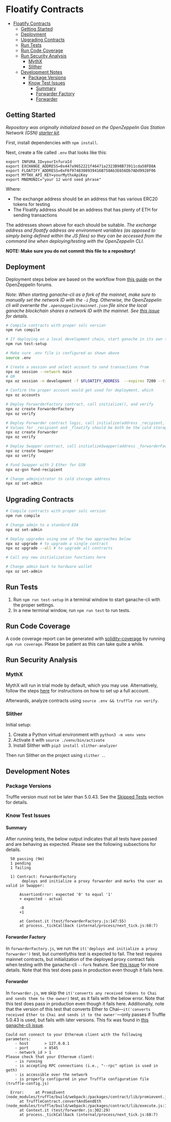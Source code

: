 # Floatify Contracts

- [Floatify Contracts](#floatify-contracts)
  - [Getting Started](#getting-started)
  - [Deployment](#deployment)
  - [Upgrading Contracts](#upgrading-contracts)
  - [Run Tests](#run-tests)
  - [Run Code Coverage](#run-code-coverage)
  - [Run Security Analysis](#run-security-analysis)
    - [MythX](#mythx)
    - [Slither](#slither)
  - [Development Notes](#development-notes)
    - [Package Versions](#package-versions)
    - [Know Test Issues](#know-test-issues)
      - [Summary](#summary)
      - [Forwarder Factory](#forwarder-factory)
      - [Forwarder](#forwarder)

## Getting Started

*Repository was originally initialized based on the
OpenZeppelin Gas Station Network (GSN) [starter kit](https://github.com/OpenZeppelin/starter-kit-gsn).*

First, install dependencies with `npm install`.

Next, create a file called `.env` that looks like this:

```text
export INFURA_ID=yourInfuraId
export EXCHANGE_ADDRESS=0x447a9652221f46471a2323B98B73911cda58FD8A
export FLOATIFY_ADDRESS=0xF6f9748308939416B758Ab3E656Db7ADd9928F06
export MYTHX_API_KEY=yourMythxApiKey
export MNEMONIC="your 12 word seed phrase"
```

Where:

- The exchange address should be an address that has various ERC20 tokens for testing
- The Floatify address should be an address that has plenty of ETH for sending transactions

The addresses shown above for each should be suitable. *The exchange address and floatify address
are environment variables (as opposed to simply being defined within the JS files) so they
can be accessed from the command line when deploying/testing with the OpenZeppelin CLI.*

**NOTE: Make sure you do not commit this file to a repository!**

## Deployment

Deployment steps below are based on the workflow from
[this guide](https://forum.openzeppelin.com/t/guide-full-start-to-finish-openzeppelin-workflow-for-cli-deployment-and-upgrades/2191)
on the OpenZeppelin forums.

*Note: When starting ganache-cli as a fork of the mainnet, make sure to manually
set the network ID with the `-i` flag. Otherwise, the OpenZeppelin cli
will overwrite the `.openzeppelin/mainnet.json` file since the local ganache
blockchain shares a network ID with the mainnet. See
[this issue](https://github.com/OpenZeppelin/openzeppelin-sdk/issues/1306) for details.*

```bash
# Compile contracts with proper solc version
npm run compile

# If deploying on a local development chain, start ganache in its own terminal window
npm run test-setup

# Make sure .env file is configured as shown above
source .env

# Create a session and select account to send transactions from
npx oz session --network main
# OR
npx oz session -n development -f $FLOATIFY_ADDRESS  --expires 7200 --timeout 600

# Confirm the proper account would get used for deployment, which
npx oz accounts

# Deploy ForwarderFactory contract, call initialize(), and verify
npx oz create ForwarderFactory
npx oz verify

# Deploy Forwarder contract logic, call initialize(address _recipient, address _floatify), and verify
# Values for _recipient and _floatify should be both be the cold storage floatify account
npx oz create Forwarder
npx oz verify

# Deploy Swapper contract, call initializeSwapper(address _forwarderFactory), and verify
npx oz create Swapper
npx oz verify

# Fund Swapper with 2 Ether for GSN
npx oz-gsn fund-recipient

# Change administrator to cold storage address
npx oz set-admin
```

## Upgrading Contracts

```bash
# Compile contracts with proper solc version
npm run compile

# Change admin to a standard EOA
npx oz set-admin

# Deploy upgrades using one of the two approaches below
npx oz upgrade # to upgrade a single contract
npx oz upgrade --all # to upgrade all contracts

# Call any new initialization functions here

# Change admin back to hardware wallet
npx oz set-admin
```

## Run Tests

1. Run `npm run test-setup` in a terminal window to start ganache-cli with the proper settings.
2. In a new terminal window, run `npm run test` to run tests.

## Run Code Coverage

A code coverage report can be generated with
[solidity-coverage](https://github.com/sc-forks/solidity-coverage) by running `npm run coverage`.
Please be patient as this can take quite a while.

## Run Security Analysis

### MythX

MythX will run in trial mode by default, which you may use. Alternatively, follow the
steps [here](https://docs.mythx.io/en/latest/tools/truffle/index.html#accounts-and-access)
for instructions on how to set up a full account.

Afterwards, analyze contracts using `source .env && truffle run verify`.

### Slither

Initial setup:

1. Create a Python virtual environment with `python3 -m venv venv`
2. Activate it with `source ./venv/bin/activate`
3. Install Slither with `pip3 install slither-analyzer`

Then run Slither on the project using `slither .`.

## Development Notes

### Package Versions

Truffle version must not be later than 5.0.43. See the [Skipped Tests](#skipped-tests)
section for details.

### Know Test Issues

#### Summary

After running tests, the below output indicates that all tests have passed and are
behaving as expected. Please see the following subsections for details.

```text
  50 passing (9m)
  1 pending
  1 failing

  1) Contract: ForwarderFactory
       deploys and initialize a proxy forwarder and marks the user as valid in Swapper:

      AssertionError: expected '0' to equal '1'
      + expected - actual

      -0
      +1

      at Context.it (test/forwarderFactory.js:147:55)
      at process._tickCallback (internal/process/next_tick.js:68:7)
```

#### Forwarder Factory

In `forwarderFactory.js`, we run the `it('deploys and initialize a proxy forwarder')` test, but
currentlythis test is expected to fail. The test requires mainnet contracts, but initialization of
the deployed proxy contract fails when testing with the ganache-cli `--fork` feature. See
[this issue](https://github.com/trufflesuite/ganache-core/issues/526)
for more details. Note that this test does pass in production even though it fails here.

#### Forwarder

In `forwarder.js`, we skip the `it('converts any received tokens to Chai and sends them to the owner)`
test, as it fails with the below error. Note that this test does pass in production even
though it fails here. Additionally, note that the version of this test that converts
Ether to Chai&mdash;`it('converts received Ether to Chai and sends it to the owner'`&mdash;only
passes if Truffle 5.0.43 is used, but fails with later versions. This fix was found in
[this ganache-cli issue](https://github.com/trufflesuite/ganache-cli/issues/702).

```text
Could not connect to your Ethereum client with the following parameters:
    - host       > 127.0.0.1
    - port       > 8545
    - network_id > 1
Please check that your Ethereum client:
    - is running
    - is accepting RPC connections (i.e., "--rpc" option is used in geth)
    - is accessible over the network
    - is properly configured in your Truffle configuration file (truffle-config.js)

  Error:     at PromiEvent (node_modules/truffle/build/webpack:/packages/contract/lib/promievent.js:9:1)
      at TruffleContract.convertAndSendEth (node_modules/truffle/build/webpack:/packages/contract/lib/execute.js:169:1)
      at Context.it (test/forwarder.js:302:29)
      at process._tickCallback (internal/process/next_tick.js:68:7)
```
